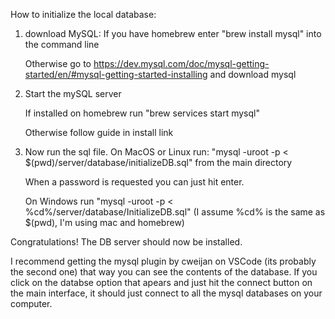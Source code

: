 How to initialize the local database:

1. download MySQL:
   If you have homebrew enter "brew install mysql" into the command line

   Otherwise go to https://dev.mysql.com/doc/mysql-getting-started/en/#mysql-getting-started-installing and download mysql

2. Start the mySQL server

   If installed on homebrew run "brew services start mysql"

   Otherwise follow guide in install link

3. Now run the sql file.
   On MacOS or Linux run: "mysql -uroot -p < $(pwd)/server/database/initializeDB.sql" from the main directory

   When a password is requested you can just hit enter.

   On Windows run "mysql -uroot -p < %cd%/server/database/InitializeDB.sql" (I assume %cd% is the same as $(pwd), I'm using mac and homebrew)

Congratulations! The DB server should now be installed.

I recommend getting the mysql plugin by cweijan on VSCode (its probably the second one) that way you can see the contents of the database.
If you click on the databse option that apears and just hit the connect button on the main interface, it should just connect to all the mysql databases on your computer.
